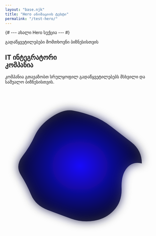 ```yaml
---
layout: "base.njk"
title: "Hero ანიმაციის ტესტი"
permalink: "/test-hero/"
---
```


{# --- ახალი Hero სექცია --- #}
<section class="hero-section full-height">
    <div class="container hero-container">
        <div class="hero-content" data-aos="fade-right">
            <p class="hero-subtitle">გადაწყვეტილებები მომთხოვნი ბიზნესისთვის</p>
            <h1 class="hero-title">IT ინტეგრატორი<br>კომპანია</h1>
            <p class="hero-description">კომპანია გთავაზობთ სრულყოფილ გადაწყვეტილებებს მსხვილი და საშუალო ბიზნესისთვის.</p>
        </div>
        <div class="hero-animation" data-aos="fade-left" data-aos-duration="1000">
            <svg id="blob-svg" viewBox="0 0 500 500" xmlns="http://www.w3.org/2000/svg">
                <defs>
                    <filter id="glow">
                        <feGaussianBlur stdDeviation="15" result="coloredBlur"/>
                        <feMerge>
                            <feMergeNode in="coloredBlur"/>
                            <feMergeNode in="SourceGraphic"/>
                        </feMerge>
                    </filter>
                </defs>
                <path id="blob-path" fill="url(#gradient)" filter="url(#glow)">
                    <animate attributeName="d"
                             dur="15s"
                             repeatCount="indefinite"
                             values="M444,242.5Q413,235,394.5,257.5Q376,280,378,323Q380,366,354,394.5Q328,423,289,429Q250,435,214.5,422Q179,409,139,394Q99,379,84.5,344.5Q70,310,51,280Q32,250,56.5,219Q81,188,96.5,152.5Q112,117,151,91Q190,65,220,70.5Q250,76,282.5,88Q315,100,345,123.5Q375,147,409.5,173.5Q444,200,444,242.5Z;
                             M431.5,249.5Q429,249,410,277.5Q391,306,375.5,340Q360,374,330,391.5Q300,409,265,420Q230,431,195,422.5Q160,414,124.5,396Q89,378,74.5,344Q60,310,48,280Q36,250,47,215.5Q58,181,87.5,159.5Q117,138,149,116Q181,94,215.5,88.5Q250,83,285,93.5Q320,104,352.5,122Q385,140,408.5,170Q432,200,431.5,249.5Z;
                             M438,245.5Q421,241,408,269Q395,297,372.5,331Q350,365,317.5,380.5Q285,396,252.5,417Q220,438,183.5,433Q147,428,114,405Q81,382,65,346.5Q49,311,31,280.5Q13,250,38.5,221Q64,192,77.5,157.5Q91,123,129.5,104.5Q168,86,209,79Q250,72,284,84.5Q318,97,351,117Q384,137,411,168.5Q438,200,438,245.5Z;
                             M444,242.5Q413,235,394.5,257.5Q376,280,378,323Q380,366,354,394.5Q328,423,289,429Q250,435,214.5,422Q179,409,139,394Q99,379,84.5,344.5Q70,310,51,280Q32,250,56.5,219Q81,188,96.5,152.5Q112,117,151,91Q190,65,220,70.5Q250,76,282.5,88Q315,100,345,123.5Q375,147,409.5,173.5Q444,200,444,242.5Z;
                             "/>
                </path>
                <radialGradient id="gradient" cx="50%" cy="50%" r="50%" fx="50%" fy="50%">
                    <stop offset="0%" style="stop-color: #0d00ff; stop-opacity: 0.8"/>
                    <stop offset="100%" style="stop-color: #020024; stop-opacity: 0.8"/>
                </radialGradient>
            </svg>
        </div>
    </div>
</section>